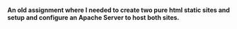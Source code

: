 #### An old assignment where I needed to create two pure html static sites and setup and configure an Apache Server to host both sites.
